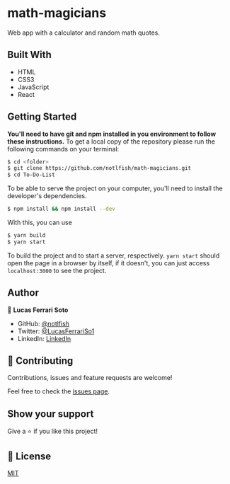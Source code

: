 # math-magicians

Web app with a calculator and random math quotes.

## Built With

- HTML
- CSS3
- JavaScript
- React

## Getting Started
**You'll need to have git and npm installed in you environment to follow these instructions.**
To get a local copy of the repository please run the following commands on your terminal:

```bash
$ cd <folder>
$ git clone https://github.com/notlfish/math-magicians.git
$ cd To-Do-List
```

To be able to serve the project on your computer, you'll need to install the developer's dependencies.
```bash
$ npm install && npm install --dev
```

With this, you can use
```bash
$ yarn build
$ yarn start
```
To build the project and to start a server, respectively. `yarn start` should open the page in a browser by itself, if it
doesn't, you can just access `localhost:3000` to see the project.

## Author

👤 **Lucas Ferrari Soto**

- GitHub: [@notlfish](https://github.com/notlfish)
- Twitter: [@LucasFerrariSo1](https://twitter.com/LucasFerrariSo1)
- LinkedIn: [LinkedIn](https://www.linkedin.com/in/lucas-mauricio-ferrari-soto-472a3515a/)

## 🤝 Contributing

Contributions, issues and feature requests are welcome!

Feel free to check the [issues page](https://github.com/JAAR91/Awesome-books/issues).

## Show your support

Give a ⭐️ if you like this project!

## 📝 License

[MIT](/LICENSE)

